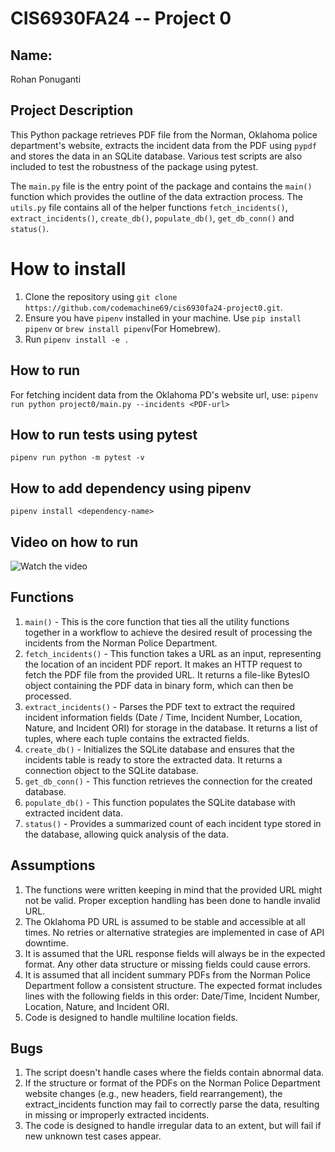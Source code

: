# CIS6930FA24 -- Project 0

## Name:

Rohan Ponuganti

## Project Description

This Python package retrieves PDF file from the Norman, Oklahoma police department's website, extracts the incident data from the PDF using `pypdf` and stores the data in an SQLite database. Various test scripts are also included to test the robustness of the package using pytest.

The `main.py` file is the entry point of the package and contains the `main()` function which provides the outline of the data extraction process. The `utils.py` file contains all of the helper functions `fetch_incidents()`, `extract_incidents()`, `create_db()`, `populate_db()`, `get_db_conn()` and `status()`.

# How to install

1. Clone the repository using `git clone https://github.com/codemachine69/cis6930fa24-project0.git`.
2. Ensure you have `pipenv` installed in your machine. Use `pip install pipenv` or `brew install pipenv`(For Homebrew).
3. Run `pipenv install -e .`

## How to run

For fetching incident data from the Oklahoma PD's website url, use:
`pipenv run python project0/main.py --incidents <PDF-url>`

## How to run tests using pytest

`pipenv run python -m pytest -v`

## How to add dependency using pipenv

`pipenv install <dependency-name>`

## Video on how to run

![Watch the video](https://youtu.be/0XLCju5xVoA)

## Functions

1. `main()` - This is the core function that ties all the utility functions together in a workflow to achieve the desired result of processing the incidents from the Norman Police Department.
2. `fetch_incidents()` - This function takes a URL as an input, representing the location of an incident PDF report. It makes an HTTP request to fetch the PDF file from the provided URL. It returns a file-like BytesIO object containing the PDF data in binary form, which can then be processed.
3. `extract_incidents()` - Parses the PDF text to extract the required incident information fields (Date / Time, Incident Number, Location, Nature, and Incident ORI) for storage in the database. It returns a list of tuples, where each tuple contains the extracted fields.
4. `create_db()` - Initializes the SQLite database and ensures that the incidents table is ready to store the extracted data. It returns a connection object to the SQLite database.
5. `get_db_conn()` - This function retrieves the connection for the created database.
6. `populate_db()` - This function populates the SQLite database with extracted incident data.
7. `status()` - Provides a summarized count of each incident type stored in the database, allowing quick analysis of the data.

## Assumptions

1. The functions were written keeping in mind that the provided URL might not be valid. Proper exception handling has been done to handle invalid URL.
2. The Oklahoma PD URL is assumed to be stable and accessible at all times. No retries or alternative strategies are implemented in case of API downtime.
3. It is assumed that the URL response fields will always be in the expected format. Any other data structure or missing fields could cause errors.
4. It is assumed that all incident summary PDFs from the Norman Police Department follow a consistent structure. The expected format includes lines with the following fields in this order: Date/Time, Incident Number, Location, Nature, and Incident ORI.
5. Code is designed to handle multiline location fields.

## Bugs

1. The script doesn't handle cases where the fields contain abnormal data.
2. If the structure or format of the PDFs on the Norman Police Department website changes (e.g., new headers, field rearrangement), the extract_incidents function may fail to correctly parse the data, resulting in missing or improperly extracted incidents.
3. The code is designed to handle irregular data to an extent, but will fail if new unknown test cases appear.
